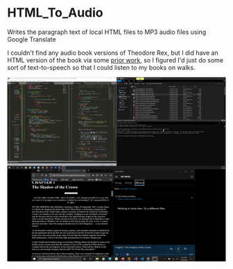 # HTML_To_Audio

Writes the paragraph text of local HTML files to MP3 audio files using Google Translate

I couldn't find any audio book versions of Theodore Rex, but I did have an HTML version of the book via some [prior work](https://github.com/treatmesubj/Erenow-Book-DL), so I figured I'd just do some sort of text-to-speech so that I could listen to my books on walks.

![alt text](https://github.com/treatmesubj/HTML_To_Audio/blob/main/Screenshot%20(10).png)
